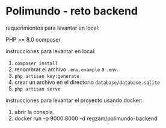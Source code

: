 # Polimundo - reto backend

requerimientos para levantar en local:

PHP >= 8.0
composer

instrucciones para levantar en local:
1. ```composer install```
2. renombrar el archivo ```.env.example``` a ```.env```.
3. ```php artisan key:generate```
4. crear un archivo en el directorio ```database/database.sqlite```
1. ```php artisan serve```



instrucciones para levantar el proyecto usando docker:

1. abrir la consola.
2. docker run -p 9000:8000 -d regzam/polimundo-backend

